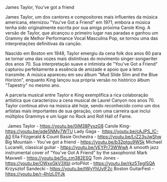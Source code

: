 James Taylor, You've got a friend

James Taylor, um dos cantores e compositores mais influentes da música americana, eternizou "You've Got a Friend" em 1971, embora a música tenha sido originalmente escrita por sua amiga próxima Carole King. A versão de Taylor, que alcançou o primeiro lugar nas paradas e ganhou um Grammy de Melhor Performance Vocal Masculina Pop, se tornou uma das interpretações definitivas da canção.

Nascido em Boston em 1948, Taylor emergiu da cena folk dos anos 60 para se tornar uma das vozes mais distintivas do movimento singer-songwriter dos anos 70. Sua interpretação suave e intimista de "You've Got a Friend" capturou perfeitamente a essência de amizade e apoio que a letra transmite. A música apareceu em seu álbum "Mud Slide Slim and the Blue Horizon", enquanto King lançou sua própria versão no histórico álbum "Tapestry" no mesmo ano.

A parceria musical entre Taylor e King exemplifica a rica colaboração artística que caracterizou a cena musical de Laurel Canyon nos anos 70. Taylor continua ativo na música até hoje, sendo reconhecido como um dos artistas mais importantes de sua geração, com uma carreira que inclui múltiplos Grammys e um lugar no Rock and Roll Hall of Fame.

 
James Taylor - https://youtu.be/0iM38PyxzG8
Carole King- https://youtu.be/qde5NMy7WTU
Lady Gaga -  https://youtu.be/cAJPS_IC-A0
Ella Fitzgerald & Count Basie Orchestra - https://youtu.be/LrZ23vJwShw
Big Mountain - You've got a friend - https://youtu.be/b32ptgu9WSk
Michael Lucarelli, classical guitar - https://youtu.be/VEYPr73WWwA
A smooth jazz instrumental cover of “You've Got A Friend” by the saxophonist Mark Maxwell - https://youtu.be/5o_cm382ESQ
Tom Jones - https://youtu.be/OWxxGkV3XbI
ortoPilot - https://youtu.be/rkz5TegISQA
Krzysztof Sandecki - https://youtu.be/tWyYhUvIF2c
Boston GuitarFest - https://youtu.be/r-4hIzL0YJk
